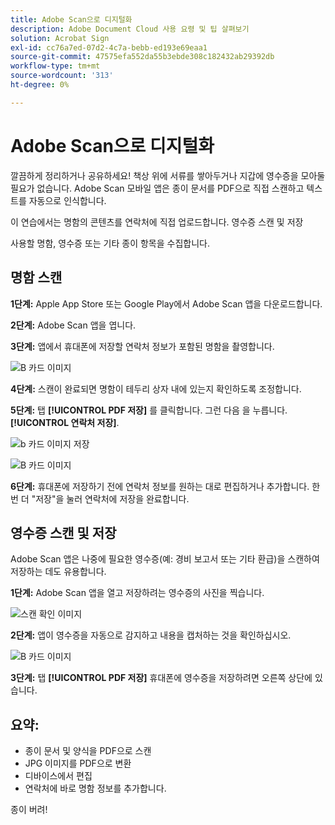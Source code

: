 ```yaml
---
title: Adobe Scan으로 디지털화
description: Adobe Document Cloud 사용 요령 및 팁 살펴보기
solution: Acrobat Sign
exl-id: cc76a7ed-07d2-4c7a-bebb-ed193e69eaa1
source-git-commit: 47575efa552da55b3ebde308c182432ab29392db
workflow-type: tm+mt
source-wordcount: '313'
ht-degree: 0%

---
```


# Adobe Scan으로 디지털화

깔끔하게 정리하거나 공유하세요! 책상 위에 서류를 쌓아두거나 지갑에 영수증을 모아둘 필요가 없습니다. Adobe Scan 모바일 앱은 종이 문서를 PDF으로 직접 스캔하고 텍스트를 자동으로 인식합니다.

이 연습에서는 명함의 콘텐츠를 연락처에 직접 업로드합니다. 영수증 스캔 및 저장

사용할 명함, 영수증 또는 기타 종이 항목을 수집합니다.

## 명함 스캔

**1단계:** Apple App Store 또는 Google Play에서 Adobe Scan 앱을 다운로드합니다.

**2단계:** Adobe Scan 앱을 엽니다.

**3단계:** 앱에서 휴대폰에 저장할 연락처 정보가 포함된 명함을 촬영합니다.

![B 카드 이미지](assets/scanbcard.png)


**4단계:** 스캔이 완료되면 명함이 테두리 상자 내에 있는지 확인하도록 조정합니다.

**5단계:** 탭 **[!UICONTROL PDF 저장]** 를 클릭합니다. 그런 다음 을 누릅니다. **[!UICONTROL 연락처 저장]**.


![b 카드 이미지 저장](assets/savecontact.jpg)

![B 카드 이미지](assets/savecontact.png)

**6단계:** 휴대폰에 저장하기 전에 연락처 정보를 원하는 대로 편집하거나 추가합니다. 한 번 더 &quot;저장&quot;을 눌러 연락처에 저장을 완료합니다.

## 영수증 스캔 및 저장

Adobe Scan 앱은 나중에 필요한 영수증(예: 경비 보고서 또는 기타 환급)을 스캔하여 저장하는 데도 유용합니다.

**1단계:** Adobe Scan 앱을 열고 저장하려는 영수증의 사진을 찍습니다.

![스캔 확인 이미지](assets/scanreceipt.png)


**2단계:** 앱이 영수증을 자동으로 감지하고 내용을 캡처하는 것을 확인하십시오.

![B 카드 이미지](assets/receiptoutput.jpg)

**3단계:** 탭 **[!UICONTROL PDF 저장]** 휴대폰에 영수증을 저장하려면 오른쪽 상단에 있습니다.


## 요약:

* 종이 문서 및 양식을 PDF으로 스캔
* JPG 이미지를 PDF으로 변환
* 디바이스에서 편집
* 연락처에 바로 명함 정보를 추가합니다.

종이 버려!
